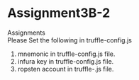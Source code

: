 # Assignment3B-2
Assignments
<br>
Please Set the following in truffle-config.js
<br>
1. mnemonic in truffle-config.js file. <br>
2. infura key in truffle-config.js file. <br>
3. ropsten account in truffle-.js file. <br>
